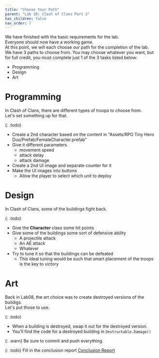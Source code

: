 ```yaml
---
title: "Choose Your Path"
parent: "Lab 10: Clash of Clans Part 2"
has_children: false
nav_order: 7
---
```


We have finished with the basic requirements for the lab.\
Everyone should now have a working game.\
At this point, we will each choose our path for the completion of the lab.\
We have 3 paths to choose from. You may choose whatever you want, but for full credit, you must complete just 1 of the 3 tasks listed below:
* Programming
* Design
* Art

# Programming
In Clash of Clans, there are different types of troops to choose from.\
Let's set something up for that.

{: .todo}
* Create a 2nd character based on the content in "Assets/RPG Tiny Hero Duo/Prefab/FemaleCharacter.prefab"
* Give it different parameters
	* movement speed
	* attack delay
	* attack damage
* Create a 2nd UI image and separate counter for it
* Make the UI images into buttons
	* Allow the player to select which unit to deploy

# Design
In Clash of Clans, some of the buildings fight back.

{: .todo}
* Give the **Character** class some hit points
* Give some of the buildings some sort of defensive ability
	* A projectile attack
	* An AE attack
	* Whatever
* Try to tune it so that the buildings can be defeated
	* This ideal tuning would be such that smart placement of the troops is the key to victory

# Art
Back in Lab08, the art choice was to create destroyed versions of the buildigs.\
Let's put those to use.

{: .todo}
* When a building is destroyed, swap it out for the destroyed version.
* You'll find the code for a destroyed building in `Destructable.Damage()`

{: .warn}
Be sure to commit and push everything.

{: .todo}
Fill in the conclusion report
[Conclusion Report](https://forms.gle/67ghN1hJRmdziiAD8)